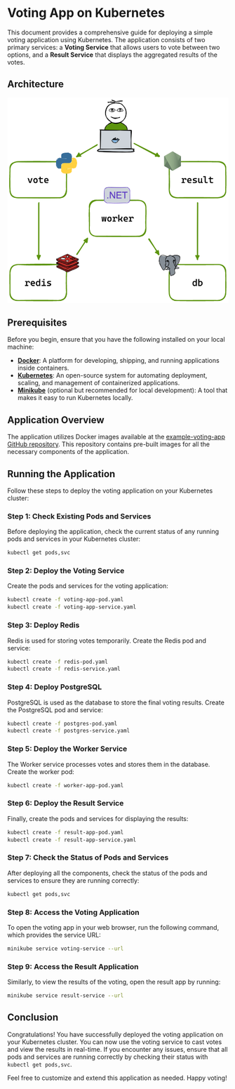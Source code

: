 
# Voting App on Kubernetes

This document provides a comprehensive guide for deploying a simple voting application using Kubernetes. The application consists of two primary services: a **Voting Service** that allows users to vote between two options, and a **Result Service** that displays the aggregated results of the votes.

## Architecture

![Voting App Architecture](./images/voting-app-architecture.png)




## Prerequisites

Before you begin, ensure that you have the following installed on your local machine:

- **[Docker](https://docs.docker.com/get-docker/)**: A platform for developing, shipping, and running applications inside containers.
- **[Kubernetes](https://kubernetes.io/docs/setup/)**: An open-source system for automating deployment, scaling, and management of containerized applications.
- **[Minikube](https://minikube.sigs.k8s.io/docs/start/)** (optional but recommended for local development): A tool that makes it easy to run Kubernetes locally.

## Application Overview

The application utilizes Docker images available at the [example-voting-app GitHub repository](https://github.com/dockersamples/example-voting-app). This repository contains pre-built images for all the necessary components of the application.

## Running the Application

Follow these steps to deploy the voting application on your Kubernetes cluster:

### Step 1: Check Existing Pods and Services

Before deploying the application, check the current status of any running pods and services in your Kubernetes cluster:

```bash
kubectl get pods,svc
```

### Step 2: Deploy the Voting Service

Create the pods and services for the voting application:

```bash
kubectl create -f voting-app-pod.yaml
kubectl create -f voting-app-service.yaml
```

### Step 3: Deploy Redis

Redis is used for storing votes temporarily. Create the Redis pod and service:

```bash
kubectl create -f redis-pod.yaml
kubectl create -f redis-service.yaml
```

### Step 4: Deploy PostgreSQL

PostgreSQL is used as the database to store the final voting results. Create the PostgreSQL pod and service:

```bash
kubectl create -f postgres-pod.yaml
kubectl create -f postgres-service.yaml
```

### Step 5: Deploy the Worker Service

The Worker service processes votes and stores them in the database. Create the worker pod:

```bash
kubectl create -f worker-app-pod.yaml
```

### Step 6: Deploy the Result Service

Finally, create the pods and services for displaying the results:

```bash
kubectl create -f result-app-pod.yaml
kubectl create -f result-app-service.yaml
```

### Step 7: Check the Status of Pods and Services

After deploying all the components, check the status of the pods and services to ensure they are running correctly:

```bash
kubectl get pods,svc
```

### Step 8: Access the Voting Application

To open the voting app in your web browser, run the following command, which provides the service URL:

```bash
minikube service voting-service --url
```

### Step 9: Access the Result Application

Similarly, to view the results of the voting, open the result app by running:

```bash
minikube service result-service --url
```

## Conclusion

Congratulations! You have successfully deployed the voting application on your Kubernetes cluster. You can now use the voting service to cast votes and view the results in real-time. If you encounter any issues, ensure that all pods and services are running correctly by checking their status with `kubectl get pods,svc`.

Feel free to customize and extend this application as needed. Happy voting!


